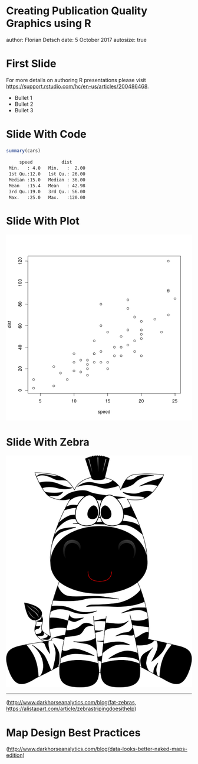 Creating Publication Quality Graphics using R
========================================================
author: Florian Detsch
date: 5 October 2017
autosize: true

First Slide
========================================================

For more details on authoring R presentations please visit <https://support.rstudio.com/hc/en-us/articles/200486468>.

- Bullet 1
- Bullet 2
- Bullet 3

Slide With Code
========================================================


```r
summary(cars)
```

```
     speed           dist       
 Min.   : 4.0   Min.   :  2.00  
 1st Qu.:12.0   1st Qu.: 26.00  
 Median :15.0   Median : 36.00  
 Mean   :15.4   Mean   : 42.98  
 3rd Qu.:19.0   3rd Qu.: 56.00  
 Max.   :25.0   Max.   :120.00  
```

Slide With Plot
========================================================

![plot of chunk unnamed-chunk-2](pub-quality-graphics-figure/unnamed-chunk-2-1.png)

Slide With Zebra
========================================================

![zebra](pub-quality-graphics-figure/zebra.png)
***
(http://www.darkhorseanalytics.com/blog/fat-zebras, 
https://alistapart.com/article/zebrastripingdoesithelp)

Map Design Best Practices
========================================================

(http://www.darkhorseanalytics.com/blog/data-looks-better-naked-maps-edition)
